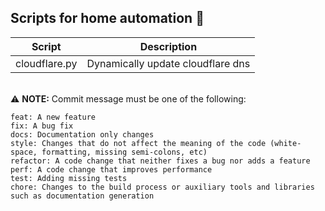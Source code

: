 ## Scripts for home automation :wave:

| Script      | Description |
| ----------- | ----------- |
|  cloudflare.py     | Dynamically update cloudflare dns | 

\
:warning: **NOTE:** Commit message must be one of the following:
```
feat: A new feature
fix: A bug fix
docs: Documentation only changes
style: Changes that do not affect the meaning of the code (white-space, formatting, missing semi-colons, etc)
refactor: A code change that neither fixes a bug nor adds a feature
perf: A code change that improves performance
test: Adding missing tests
chore: Changes to the build process or auxiliary tools and libraries such as documentation generation
```
